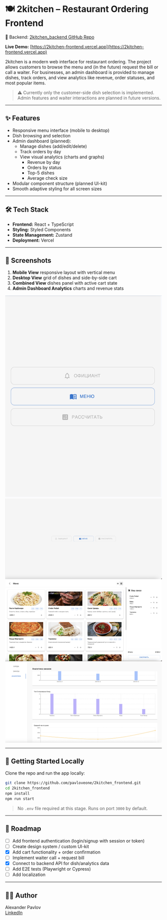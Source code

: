 # 🍽️ 2kitchen – Restaurant Ordering Frontend

🔗 Backend: [2kitchen_backend GitHub Repo](https://github.com/pavloveone/2kitchen_backend)

**Live Demo:** [https://2kitchen-frontend.vercel.app](https://2kitchen-frontend.vercel.app)

2kitchen is a modern web interface for restaurant ordering. The project allows customers to browse the menu and (in the future) request the bill or call a waiter. For businesses, an admin dashboard is provided to manage dishes, track orders, and view analytics like revenue, order statuses, and most popular items.

> ⚠️ Currently only the customer-side dish selection is implemented. Admin features and waiter interactions are planned in future versions.

---

## ✨ Features

- Responsive menu interface (mobile to desktop)
- Dish browsing and selection
- Admin dashboard (planned):
  - Manage dishes (add/edit/delete)
  - Track orders by day
  - View visual analytics (charts and graphs)
    - Revenue by day
    - Orders by status
    - Top-5 dishes
    - Average check size
- Modular component structure (planned UI-kit)
- Smooth adaptive styling for all screen sizes

---

## 🛠 Tech Stack

- **Frontend:** React + TypeScript
- **Styling:** Styled Components
- **State Management:** Zustand
- **Deployment:** Vercel

---

## 📸 Screenshots

1. **Mobile View** responsive layout with vertical menu
2. **Desktop View** grid of dishes and side-by-side cart
3. **Combined View** dishes panel with active cart state
4. **Admin Dashboard Analytics** charts and revenue stats

![Mobile view](screenshots/mobile.png)
![Desktop view](screenshots/desktop.png)
![Dishes and cart](screenshots/dishes_and_cart.png)
![Admin analytics](screenshots/admin_analytics.png)

---

## 🚀 Getting Started Locally

Clone the repo and run the app locally:

```bash
git clone https://github.com/pavloveone/2kitchen_frontend.git
cd 2kitchen_frontend
npm install
npm run start
```

> No `.env` file required at this stage. Runs on port `3000` by default.

---

## 📌 Roadmap

- [ ] Add frontend authentication (login/signup with session or token)
- [ ] Create design system / custom UI-kit
- [x] Add cart functionality + order confirmation
- [ ] Implement waiter call + request bill
- [x] Connect to backend API for dish/analytics data
- [ ] Add E2E tests (Playwright or Cypress)
- [ ] Add localization

---

## 🧑‍💻 Author

Alexander Pavlov  
[LinkedIn](https://linkedin.com/in/alexander-pavlov-877a422bb/)
